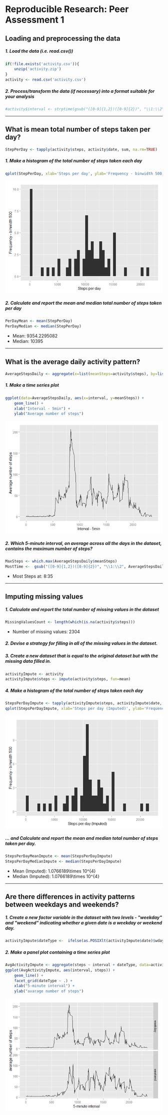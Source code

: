 # Reproducible Research: Peer Assessment 1





## Loading and preprocessing the data
##### 1. Load the data (i.e. read.csv())

```r
if(!file.exists('activity.csv')){
    unzip('activity.zip')
}
activity <- read.csv('activity.csv')
```
##### 2. Process/transform the data (if necessary) into a format suitable for your analysis

```r
#activity$interval <- strptime(gsub("([0-9]{1,2})([0-9]{2})", "\\1:\\2", activity$interval), format='%H:%M')
```

-----

## What is mean total number of steps taken per day?

```r
StepPerDay <- tapply(activity$steps, activity$date, sum, na.rm=TRUE)
```

##### 1. Make a histogram of the total number of steps taken each day

```r
qplot(StepPerDay, xlab='Steps per day', ylab='Frequency - binwidth 500', binwidth=500)
```

![](PA1_template_files/figure-html/unnamed-chunk-5-1.png) 

##### 2. Calculate and report the mean and median total number of steps taken per day

```r
PerDayMean <- mean(StepPerDay)
PerDayMedian <- median(StepPerDay)
```
* Mean: 9354.2295082
* Median:  10395

-----

## What is the average daily activity pattern?

```r
AverageStepsDaily <- aggregate(x=list(meanSteps=activity$steps), by=list(interval=activity$interval), FUN=mean, na.rm=TRUE)
```

##### 1. Make a time series plot

```r
ggplot(data=AverageStepsDaily, aes(x=interval, y=meanSteps)) +
    geom_line() +
    xlab("Interval - 5min") +
    ylab("Average number of steps") 
```

![](PA1_template_files/figure-html/unnamed-chunk-8-1.png) 

##### 2. Which 5-minute interval, on average across all the days in the dataset, contains the maximum number of steps?

```r
MaxSteps <- which.max(AverageStepsDaily$meanSteps)
MostTime <-  gsub("([0-9]{1,2})([0-9]{2})", "\\1:\\2", AverageStepsDaily[MaxSteps,'interval'])
```

* Most Steps at: 8:35

----

## Imputing missing values
##### 1. Calculate and report the total number of missing values in the dataset 

```r
MissingValuesCount <- length(which(is.na(activity$steps)))
```

* Number of missing values: 2304

##### 2. Devise a strategy for filling in all of the missing values in the dataset.
##### 3. Create a new dataset that is equal to the original dataset but with the missing data filled in.

```r
activityImpute <- activity
activityImpute$steps <- impute(activity$steps, fun=mean)
```


##### 4. Make a histogram of the total number of steps taken each day 

```r
StepsPerDayImpute <- tapply(activityImpute$steps, activityImpute$date, sum)
qplot(StepsPerDayImpute, xlab='Steps per day (Imputed)', ylab='Frequency - binwidth 500', binwidth=500)
```

![](PA1_template_files/figure-html/unnamed-chunk-12-1.png) 

##### ... and Calculate and report the mean and median total number of steps taken per day. 

```r
StepsPerDayMeanImpute <- mean(StepsPerDayImpute)
StepsPerDayMedianImpute <- median(StepsPerDayImpute)
```
* Mean (Imputed): 1.0766189\times 10^{4}
* Median (Imputed):  1.0766189\times 10^{4}


----

## Are there differences in activity patterns between weekdays and weekends?
##### 1. Create a new factor variable in the dataset with two levels - "weekday" and "weekend" indicating whether a given date is a weekday or weekend day.


```r
activityImpute$dateType <-  ifelse(as.POSIXlt(activityImpute$date)$wday %in% c(0,6), 'weekend', 'weekday')
```

##### 2. Make a panel plot containing a time series plot


```r
AvgActivityImpute <- aggregate(steps ~ interval + dateType, data=activityImpute, mean)
ggplot(AvgActivityImpute, aes(interval, steps)) + 
    geom_line() + 
    facet_grid(dateType ~ .) +
    xlab("5-minute interval") + 
    ylab("avarage number of steps")
```

![](PA1_template_files/figure-html/unnamed-chunk-15-1.png) 

